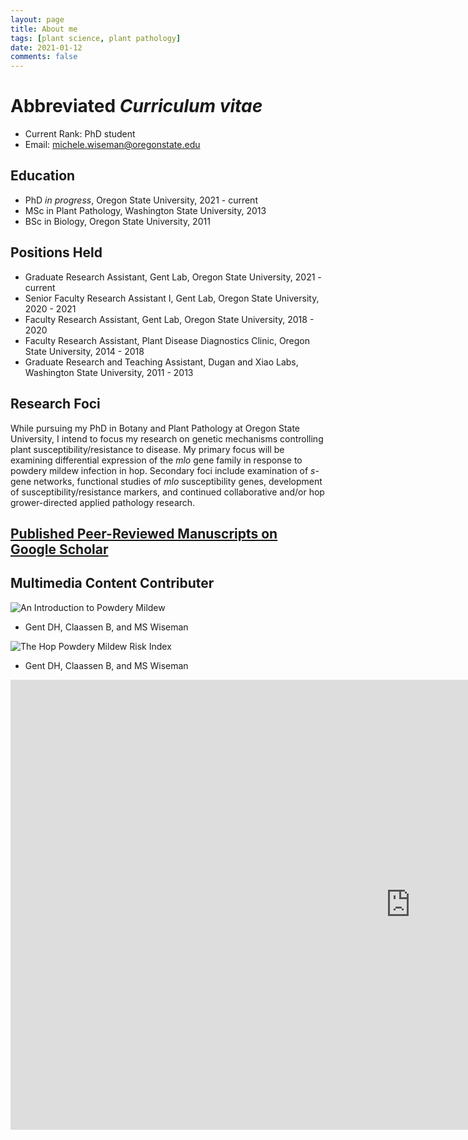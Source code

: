 ```yaml
---
layout: page
title: About me
tags: [plant science, plant pathology]
date: 2021-01-12
comments: false
---
```


Abbreviated *Curriculum vitae*
=====
* Current Rank: PhD student
* Email: michele.wiseman@oregonstate.edu

Education
----
* PhD *in progress*, Oregon State University, 2021 - current
* MSc in Plant Pathology, Washington State University, 2013
* BSc in Biology, Oregon State University, 2011

Positions Held
----
* Graduate Research Assistant, Gent Lab, Oregon State University, 2021 - current
* Senior Faculty Research Assistant I, Gent Lab, Oregon State University, 2020 - 2021
* Faculty Research Assistant, Gent Lab, Oregon State University, 2018 - 2020
* Faculty Research Assistant, Plant Disease Diagnostics Clinic, Oregon State University, 2014 - 2018
* Graduate Research and Teaching Assistant, Dugan and Xiao Labs, Washington State University, 2011 - 2013

Research Foci
------------
While pursuing my PhD in Botany and Plant Pathology at Oregon State University, I intend to focus my research on genetic mechanisms controlling plant susceptibility/resistance to disease. My primary focus will be examining differential expression of the *mlo* gene family in response to powdery mildew infection in hop. Secondary foci include examination of *s*-gene networks, functional studies of *mlo* susceptibility genes, development of susceptibility/resistance markers, and continued collaborative and/or hop grower-directed applied pathology research.

[Published Peer-Reviewed Manuscripts on Google Scholar](https://scholar.google.com/citations?user=0h0Sw8YAAAAJ&hl=en)
---------------------

Multimedia Content Contributer
-----
![An Introduction to Powdery Mildew](https://www.youtube.com/watch?v=ZaMs03Z2b0Y)
* Gent DH, Claassen B, and MS Wiseman

![The Hop Powdery Mildew Risk Index](https://www.youtube.com/watch?v=DlaKNCMELB4)
* Gent DH, Claassen B, and MS Wiseman

<iframe width="1280" height="720" src="https://www.youtube.com/embed/DlaKNCMELB4" frameborder="0" allow="accelerometer; autoplay; clipboard-write; encrypted-media; gyroscope; picture-in-picture" allowfullscreen></iframe>






